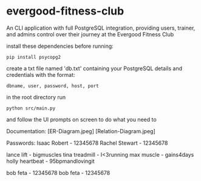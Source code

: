 # evergood-fitness-club
An CLI application with full PostgreSQL integration, providing users, trainer, and admins control over their journey at the Evergood Fitness Club

install these dependencies before running:
```
pip install psycopg2
```

create a txt file named 'db.txt' containing your PostgreSQL details and credentials
with the format:
```
dbname, user, password, host, port
```

in the root directory run 
```
python src/main.py
```

and follow the UI prompts on screen to do what you need to

Documentation:
[ER-Diagram.jpeg]
[Relation-Diagram.jpeg]

Passwords:
Isaac Robert - 12345678
Rachel Stewart - 12345678

lance lift - bigmuscles
tina treadmill - I<3running
max muscle - gains4days
holly heartbeat - 95bpmandlovingit

bob feta - 12345678
bob feta - 12345678